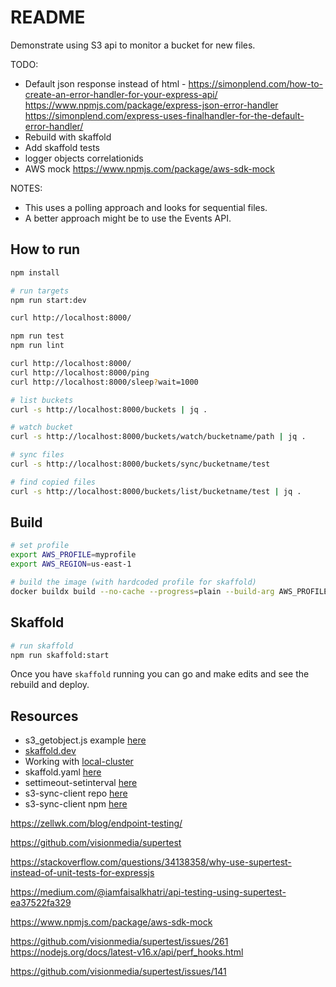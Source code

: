 # README

Demonstrate using S3 api to monitor a bucket for new files.  

TODO:

* Default json response instead of html - https://simonplend.com/how-to-create-an-error-handler-for-your-express-api/
https://www.npmjs.com/package/express-json-error-handler
https://simonplend.com/express-uses-finalhandler-for-the-default-error-handler/
* Rebuild with skaffold
* Add skaffold tests
* logger objects correlationids
* AWS mock https://www.npmjs.com/package/aws-sdk-mock

NOTES:

* This uses a polling approach and looks for sequential files.  
* A better approach might be to use the Events API.  

## How to run

```sh
npm install

# run targets
npm run start:dev

curl http://localhost:8000/

npm run test
npm run lint
```

```sh
curl http://localhost:8000/
curl http://localhost:8000/ping
curl http://localhost:8000/sleep?wait=1000

# list buckets
curl -s http://localhost:8000/buckets | jq . 

# watch bucket
curl -s http://localhost:8000/buckets/watch/bucketname/path | jq .

# sync files 
curl -s http://localhost:8000/buckets/sync/bucketname/test

# find copied files
curl -s http://localhost:8000/buckets/list/bucketname/test | jq .     
```

## Build

```sh
# set profile
export AWS_PROFILE=myprofile
export AWS_REGION=us-east-1

# build the image (with hardcoded profile for skaffold)
docker buildx build --no-cache --progress=plain --build-arg AWS_PROFILE=$AWS_PROFILE --build-arg AWS_REGION=$AWS_REGION --build-context profile=/Users/${USER}/.aws -t awscli . 
```

## Skaffold

```sh
# run skaffold
npm run skaffold:start      
```

Once you have `skaffold` running you can go and make edits and see the rebuild and deploy.  

## Resources

* s3_getobject.js example [here](https://github.com/awsdocs/aws-doc-sdk-examples/blob/main/javascriptv3/example_code/s3/src/s3_getobject.js)
* [skaffold.dev](https://skaffold.dev/)  
* Working with [local-cluster](https://skaffold.dev/docs/environment/local-cluster/)  
* skaffold.yaml [here](https://skaffold.dev/docs/references/yaml/)  
* settimeout-setinterval [here](https://javascript.info/settimeout-setinterval)
* s3-sync-client repo [here](https://github.com/jeanbmar/s3-sync-client)
* s3-sync-client npm [here](https://www.npmjs.com/package/s3-sync-client)


https://zellwk.com/blog/endpoint-testing/

https://github.com/visionmedia/supertest

https://stackoverflow.com/questions/34138358/why-use-supertest-instead-of-unit-tests-for-expressjs

https://medium.com/@iamfaisalkhatri/api-testing-using-supertest-ea37522fa329


https://www.npmjs.com/package/aws-sdk-mock

https://github.com/visionmedia/supertest/issues/261
https://nodejs.org/docs/latest-v16.x/api/perf_hooks.html



https://github.com/visionmedia/supertest/issues/141
